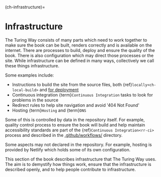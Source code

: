 (ch-infrastructure)=
# Infrastructure

The Turing Way consists of many parts which need to work together to make sure the book can be built, renders correctly and is available on the internet.
There are processes to build, deploy and ensure the quality of the book.
There is also configuration which may direct those processes or the site.
While infrastructure can be defined in many ways, collectively we call these things infrastructure.

Some examples include:

- Instructions to build the site from the source files, both {ref}`locally<ch-local-build>` and [for deployment](https://github.com/alan-turing-institute/the-turing-way/blob/main/netlify.toml)
- Continuous integration {term}`Continuous Integration` tasks to look for problems in the source
- Redirect rules to help site navigation and avoid '404 Not Found'
- Hosting {term}`Hosting` and {term}`DNS`

Some of this is controlled by data in the repository itself.
For example, quality control process to ensure the book will build and help maintain accessibility standards are part of the {ref}`Continuous Integration<rr-ci>` process and described in the [.github/workflows/](https://github.com/alan-turing-institute/the-turing-way/tree/main/.github/workflows) directory.

Some aspects may not declared in the repository.
For example, hosting is provided by Netlify which holds some of its own configuration.

This section of the book describes infrastructure that The Turing Way uses.
The aim is to demystify how things work, ensure that the infrastructure is described openly, and to help people contribute to infrastructure.
